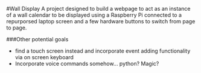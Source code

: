 #Wall Display
A project designed to build a webpage to act as an instance of a wall calendar to be displayed using a Raspberry Pi connected to a repurporsed laptop screen and a few hardware buttons to switch from page to page.

###Other potential goals
  - find a touch screen instead and incorporate event adding functionality via on screen keyboard
  - Incorporate voice commands somehow... python? Magic?

